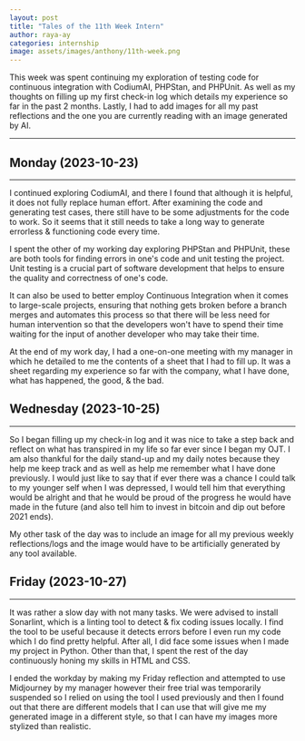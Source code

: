 ```yaml
---
layout: post
title: "Tales of the 11th Week Intern"
author: raya-ay
categories: internship
image: assets/images/anthony/11th-week.png
---
```


This week was spent continuing my exploration of testing code for continuous integration with CodiumAI, PHPStan, and PHPUnit. As well as my thoughts on filling up my first check-in log which details my experience so far in the past 2 months. Lastly, I had to add images for all my past reflections and the one you are currently reading with an image generated by AI.

---

## Monday (2023-10-23)
---

I continued exploring CodiumAI, and there I found that although it is helpful, it does not fully replace human effort. After examining the code and generating test cases, there still have to be some adjustments for the code to work. So it seems that it still needs to take a long way to generate errorless & functioning code every time.

I spent the other of my working day exploring PHPStan and PHPUnit, these are both tools for finding errors in one's code and unit testing the project. Unit testing is a crucial part of software development that helps to ensure the quality and correctness of one's code.

It can also be used to better employ Continuous Integration when it comes to large-scale projects, ensuring that nothing gets broken before a branch merges and automates this process so that there will be less need for human intervention so that the developers won't have to spend their time waiting for the input of another developer who may take their time.

At the end of my work day, I had a one-on-one meeting with my manager in which he detailed to me the contents of a sheet that I had to fill up. It was a sheet regarding my experience so far with the company, what I have done, what has happened, the good, & the bad. 


## Wednesday (2023-10-25)
---

So I began filling up my check-in log and it was nice to take a step back and reflect on what has transpired in my life so far ever since I began my OJT. I am also thankful for the daily stand-up and my daily notes because they help me keep track and as well as help me remember what I have done previously. I would just like to say that if ever there was a chance I could talk to my younger self when I was depressed, I would tell him that everything would be alright and that he would be proud of the progress he would have made in the future (and also tell him to invest in bitcoin and dip out before 2021 ends).

My other task of the day was to include an image for all my previous weekly reflections/logs and the image would have to be artificially generated by any tool available.


## Friday (2023-10-27)
---

It was rather a slow day with not many tasks. We were advised to install Sonarlint, which is a linting tool to detect & fix coding issues locally. I find the tool to be useful because it detects errors before I even run my code which I do find pretty helpful. After all, I did face some issues when I made my project in Python. Other than that, I spent the rest of the day continuously honing my skills in HTML and CSS.

I ended the workday by making my Friday reflection and attempted to use Midjourney by my manager however their free trial was temporarily suspended so I relied on using the tool I used previously and then I found out that there are different models that I can use that will give me my generated image in a different style, so that I can have my images more stylized than realistic.